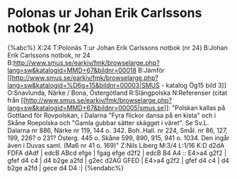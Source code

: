 # Polonas ur Johan Erik Carlssons notbok (nr 24)

{%abc%}
X:24
T:Polonäs
T:ur Johan Erik Carlssons notbok (nr 24)
B:Johan Erik Carlssons notbok, nr 24
B:http://www.smus.se/earkiv/fmk/browselarge.php?lang=sw&katalogid=MMD+67&bildnr=00018
B:Jämför [[http://www.smus.se/earkiv/fmk/browselarge.php?lang=sw&katalogid=%D6g+15&bildnr=00003|SMUS - katalog Ög15 bild 3]]
O:Snavlunda, Närke / Bona, Östergötland
R:Slängpolska
N:Referenser (citat från [[http://www.smus.se/earkiv/fmk/browselarge.php?lang=sw&katalogid=MMD+67&bildnr=00005|smus.se]]: "Polskan kallas på Gottland för Rovpolskan, i Dalarna "Fyra flickor dansa på en kista" och i Skåne Roepolska och "Gamla gubbar sätter skägget i väret". Se Sv.L. Dalarna nr 886, Närke nr 119, 144 o. 342. Boh..Hall. nr 224, Smål. nr 86, 127, 199, 226? o 231? Österg. 445 o. Skåne 599, 890, 915, 941 o. 1034. Den ingår även i Duvas saml. (Ma6 nr 41 o. 169)"
Z:Nils Liberg
M:3/4
L:1/16
K:D
d2dA FDFA dAdf | edcB ABcd efge | fgag efge d2f2 | edcB B4 A4 ::
E4>a4 g2f2 | gfef d4 c4 | d4 b2ge a2fd | g2ec d2AG GFED |
E4>a4 g2f2 | gfef d4 c4 | d4 b2ge a2fd | gece d4 D4 :|
{%endabc%}
